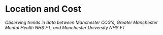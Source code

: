 # Location and Cost
_Observing trends in data between Manchester CCG's, Greater Manchester Mental Health NHS FT, and Manchester University NHS FT_
